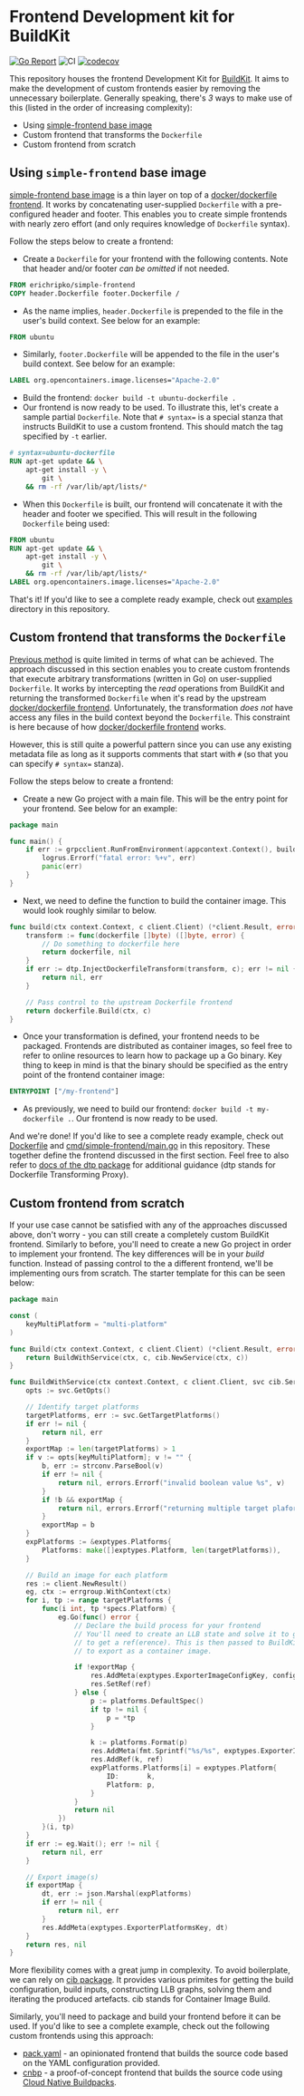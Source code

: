 # Frontend Development kit for BuildKit

[![Go Report](https://goreportcard.com/badge/github.com/EricHripko/buildkit-fdk)](https://goreportcard.com/report/github.com/EricHripko/buildkit-fdk)
![CI](https://github.com/EricHripko/buildkit-fdk/actions/workflows/ci.yml/badge.svg)
[![codecov](https://codecov.io/gh/EricHripko/buildkit-fdk/branch/main/graph/badge.svg?token=HocgcUbyyD)](https://codecov.io/gh/EricHripko/buildkit-fdk)

This repository houses the frontend Development Kit for [BuildKit](https://github.com/moby/buildkit).
It aims to make the development of custom frontends easier by removing
the unnecessary boilerplate. Generally speaking, there's _3_ ways to make use
of this (listed in the order of increasing complexity):

- Using [simple-frontend base image](https://hub.docker.com/r/erichripko/simple-frontend)
- Custom frontend that transforms the `Dockerfile`
- Custom frontend from scratch

## Using `simple-frontend` base image

[simple-frontend base image](https://hub.docker.com/r/erichripko/simple-frontend)
is a thin layer on top of a [docker/dockerfile frontend](https://hub.docker.com/r/docker/dockerfile).
It works by concatenating user-supplied `Dockerfile` with a pre-configured
header and footer. This enables you to create simple frontends with nearly
zero effort (and only requires knowledge of `Dockerfile` syntax).

Follow the steps below to create a frontend:

- Create a `Dockerfile` for your frontend with the following contents. Note
  that header and/or footer _can be omitted_ if not needed.

```dockerfile
FROM erichripko/simple-frontend
COPY header.Dockerfile footer.Dockerfile /
```

- As the name implies, `header.Dockerfile` is prepended to the file in the
  user's build context. See below for an example:

```dockerfile
FROM ubuntu
```

- Similarly, `footer.Dockerfile` will be appended to the file in the user's
  build context. See below for an example:

```dockerfile
LABEL org.opencontainers.image.licenses="Apache-2.0"
```

- Build the frontend: `docker build -t ubuntu-dockerfile .`
- Our frontend is now ready to be used. To illustrate this, let's create a
  sample partial `Dockerfile`. Note that `# syntax=` is a special stanza that
  instructs BuildKit to use a custom frontend. This should match the tag
  specified by `-t` earlier.

```dockerfile
# syntax=ubuntu-dockerfile
RUN apt-get update && \
    apt-get install -y \
        git \
    && rm -rf /var/lib/apt/lists/*
```

- When this `Dockerfile` is built, our frontend will concatenate it with the
  header and footer we specified. This will result in the following
  `Dockerfile` being used:

```dockerfile
FROM ubuntu
RUN apt-get update && \
    apt-get install -y \
        git \
    && rm -rf /var/lib/apt/lists/*
LABEL org.opencontainers.image.licenses="Apache-2.0"
```

That's it! If you'd like to see a complete ready example, check out
[examples](examples) directory in this repository.

## Custom frontend that transforms the `Dockerfile`

[Previous method](#using-simple-frontend-base-image) is quite limited in terms
of what can be achieved. The approach discussed in this section enables you to
create custom frontends that execute arbitrary transformations (written in Go)
on user-supplied `Dockerfile`. It works by intercepting the _read_ operations
from BuildKit and returning the transformed `Dockerfile` when it's read by the
upstream [docker/dockerfile frontend](https://hub.docker.com/r/docker/dockerfile).
Unfortunately, the transformation _does not_ have access any files in the build
context beyond the `Dockerfile`. This constraint is here because of how [docker/dockerfile frontend](https://hub.docker.com/r/docker/dockerfile)
works.

However, this is still quite a powerful pattern since you can use any existing
metadata file as long as it supports comments that start with `#` (so that you
can specify `# syntax=` stanza).

Follow the steps below to create a frontend:

- Create a new Go project with a main file. This will be the entry point for
  your frontend. See below for an example:

```go
package main

func main() {
	if err := grpcclient.RunFromEnvironment(appcontext.Context(), build); err != nil {
		logrus.Errorf("fatal error: %+v", err)
		panic(err)
	}
}
```

- Next, we need to define the function to build the container image. This
  would look roughly similar to below.

```go
func build(ctx context.Context, c client.Client) (*client.Result, error) {
	transform := func(dockerfile []byte) ([]byte, error) {
        // Do something to dockerfile here
		return dockerfile, nil
	}
	if err := dtp.InjectDockerfileTransform(transform, c); err != nil {
		return nil, err
	}

	// Pass control to the upstream Dockerfile frontend
	return dockerfile.Build(ctx, c)
}
```

- Once your transformation is defined, your frontend needs to be packaged.
  Frontends are distributed as container images, so feel free to refer to
  online resources to learn how to package up a Go binary. Key thing to
  keep in mind is that the binary should be specified as the entry point of
  the frontend container image:

```dockerfile
ENTRYPOINT ["/my-frontend"]
```

- As previously, we need to build our frontend: `docker build -t my-dockerfile .`.
  Our frontend is now ready to be used.

And we're done! If you'd like to see a complete ready example, check out
[Dockerfile](Dockerfile) and [cmd/simple-frontend/main.go](cmd/simple-frontend/main.go)
in this repository. These together define the frontend discussed in the first
section. Feel free to also refer to [docs of the dtp package](https://pkg.go.dev/github.com/EricHripko/buildkit-fdk@v0.1.0/pkg/dtp)
for additional guidance (dtp stands for Dockerfile Transforming Proxy).

## Custom frontend from scratch

If your use case cannot be satisfied with any of the approaches discussed
above, don't worry - you can still create a completely custom BuildKit
frontend. Similarly to before, you'll need to create a new Go project in order
to implement your frontend. The key differences will be in your _build_
function. Instead of passing control to the a different frontend, we'll be
implementing ours from scratch. The starter template for this can be seen
below:

```go
package main

const (
	keyMultiPlatform = "multi-platform"
)

func Build(ctx context.Context, c client.Client) (*client.Result, error) {
	return BuildWithService(ctx, c, cib.NewService(ctx, c))
}

func BuildWithService(ctx context.Context, c client.Client, svc cib.Service) (*client.Result, error) {
	opts := svc.GetOpts()

	// Identify target platforms
	targetPlatforms, err := svc.GetTargetPlatforms()
	if err != nil {
		return nil, err
	}
	exportMap := len(targetPlatforms) > 1
	if v := opts[keyMultiPlatform]; v != "" {
		b, err := strconv.ParseBool(v)
		if err != nil {
			return nil, errors.Errorf("invalid boolean value %s", v)
		}
		if !b && exportMap {
			return nil, errors.Errorf("returning multiple target plaforms is not allowed")
		}
		exportMap = b
	}
	expPlatforms := &exptypes.Platforms{
		Platforms: make([]exptypes.Platform, len(targetPlatforms)),
	}

	// Build an image for each platform
	res := client.NewResult()
	eg, ctx := errgroup.WithContext(ctx)
	for i, tp := range targetPlatforms {
		func(i int, tp *specs.Platform) {
			eg.Go(func() error {
				// Declare the build process for your frontend
				// You'll need to create an LLB state and solve it to get
				// to get a ref(erence). This is then passed to BuildKit
				// to export as a container image.

				if !exportMap {
					res.AddMeta(exptypes.ExporterImageConfigKey, config)
					res.SetRef(ref)
				} else {
					p := platforms.DefaultSpec()
					if tp != nil {
						p = *tp
					}

					k := platforms.Format(p)
					res.AddMeta(fmt.Sprintf("%s/%s", exptypes.ExporterImageConfigKey, k), config)
					res.AddRef(k, ref)
					expPlatforms.Platforms[i] = exptypes.Platform{
						ID:       k,
						Platform: p,
					}
				}
				return nil
			})
		}(i, tp)
	}
	if err := eg.Wait(); err != nil {
		return nil, err
	}

	// Export image(s)
	if exportMap {
		dt, err := json.Marshal(expPlatforms)
		if err != nil {
			return nil, err
		}
		res.AddMeta(exptypes.ExporterPlatformsKey, dt)
	}
	return res, nil
}
```

More flexibility comes with a great jump in complexity. To avoid boilerplate,
we can rely on [cib package](https://pkg.go.dev/github.com/EricHripko/buildkit-fdk@v0.1.0/pkg/cib).
It provides various primites for getting the build configuration, build
inputs, constructing LLB graphs, solving them and iterating the produced
artefacts. cib stands for Container Image Build.

Similarly, you'll need to package and build your frontend before it can be
used. If you'd like to see a complete example, check out the following custom
frontends using this approach:

- [pack.yaml](https://github.com/EricHripko/pack.yaml) - an opinionated
  frontend that builds the source code based on the YAML configuration
  provided.
- [cnbp](https://github.com/EricHripko/cnbp) - a proof-of-concept frontend
  that builds the source code using [Cloud Native Buildpacks](https://buildpacks.io/).
